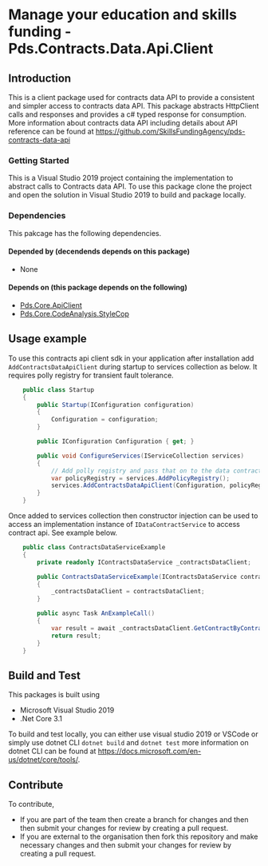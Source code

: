 # Manage your education and skills funding - Pds.Contracts.Data.Api.Client

## Introduction

This is a client package used for contracts data API to provide a consistent and simpler access to contracts data API. This package abstracts HttpClient calls and responses and provides a c# typed response for consumption.
More information about contracts data API including details about API reference can be found at <https://github.com/SkillsFundingAgency/pds-contracts-data-api>  

### Getting Started

This is a Visual Studio 2019 project containing the implementation to abstract calls to Contracts data API.
To use this package clone the project and open the solution in Visual Studio 2019 to build and package locally.

### Dependencies

This pakcage has the following dependencies.

#### Depended by (decendends depends on this package)

* None

#### Depends on (this package depends on the following)

* [Pds.Core.ApiClient](https://dev.azure.com/sfa-gov-uk/Provider%20Digital%20Services/_git/pds-packages?path=%2FPds.Core.ApiClient)
* [Pds.Core.CodeAnalysis.StyleCop](https://dev.azure.com/sfa-gov-uk/Provider%20Digital%20Services/_git/pds-packages?path=%2FPds.Core.CodeAnalysis.StyleCop)

## Usage example

To use this contracts api client sdk in your application after installation add `AddContractsDataApiClient` during startup to services collection as below.
It requires polly registry for transient fault tolerance.

```c#
    public class Startup
    {
        public Startup(IConfiguration configuration)
        {
            Configuration = configuration;
        }

        public IConfiguration Configuration { get; }

        public void ConfigureServices(IServiceCollection services)
        {
            // Add polly registry and pass that on to the data contracts api client.
            var policyRegistry = services.AddPolicyRegistry();
            services.AddContractsDataApiClient(Configuration, policyRegistry);
        }
    }
```

Once added to services collection then constructor injection can be used to access an implementation instance of `IDataContractService` to access contract api. See example below.

```c#
    public class ContractsDataServiceExample
    {
        private readonly IContractsDataService _contractsDataClient;

        public ContractsDataServiceExample(IContractsDataService contractsDataClient)
        {
            _contractsDataClient = contractsDataClient;
        }

        public async Task AnExampleCall()
        {
            var result = await _contractsDataClient.GetContractByContractNumberAndVersionAsync(contractNumber:"Test-1234", version:1);
            return result;
        }
    }
```

## Build and Test

This packages is built using

* Microsoft Visual Studio 2019
* .Net Core 3.1

To build and test locally, you can either use visual studio 2019 or VSCode or simply use dotnet CLI `dotnet build` and `dotnet test` more information on dotnet CLI can be found at <https://docs.microsoft.com/en-us/dotnet/core/tools/>.

## Contribute

To contribute,

* If you are part of the team then create a branch for changes and then then submit your changes for review by creating a pull request.
* If you are external to the organisation then fork this repository and make necessary changes and then submit your changes for review by creating a pull request.
